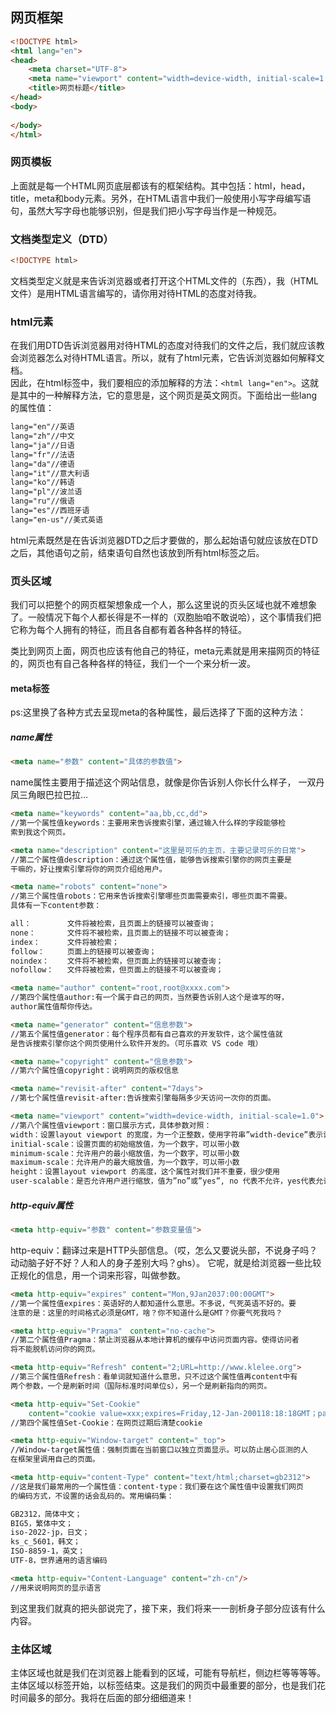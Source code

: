 ## 网页框架
```html
<!DOCTYPE html>
<html lang="en">
<head>
    <meta charset="UTF-8">
    <meta name="viewport" content="width=device-width, initial-scale=1.0">
    <title>网页标题</title>
</head>
<body>
    
</body>
</html>
```

### 网页模板
上面就是每一个HTML网页底层都该有的框架结构。其中包括：html，head，title，meta和body元素。另外，在HTML语言中我们一般使用小写字母编写语句，虽然大写字母也能够识别，但是我们把小写字母当作是一种规范。

### 文档类型定义（DTD）
```html
<!DOCTYPE html>
```
文档类型定义就是来告诉浏览器或者打开这个HTML文件的（东西），我（HTML文件）是用HTML语言编写的，请你用对待HTML的态度对待我。

### html元素
在我们用DTD告诉浏览器用对待HTML的态度对待我们的文件之后，我们就应该教会浏览器怎么对待HTML语言。所以，就有了html元素，它告诉浏览器如何解释文档。  
因此，在html标签中，我们要相应的添加解释的方法：`<html lang="en">`。这就是其中的一种解释方法，它的意思是，这个网页是英文网页。下面给出一些lang的属性值：  

```html
lang="en"//英语
lang="zh"//中文
lang="ja"//日语
lang="fr"//法语
lang="da"//德语
lang="it"//意大利语
lang="ko"//韩语
lang="pl"//波兰语
lang="ru"//俄语
lang="es"//西班牙语
lang="en-us"//美式英语
```


html元素既然是在告诉浏览器DTD之后才要做的，那么起始语句就应该放在DTD之后，其他语句之前，结束语句自然也该放到所有html标签之后。  

### 页头区域
我们可以把整个的网页框架想象成一个人，那么这里说的页头区域也就不难想象了。一般情况下每个人都长得是不一样的（双胞胎咱不敢说哈），这个事情我们把它称为每个人拥有的特征，而且各自都有着各种各样的特征。  

类比到网页上面，网页也应该有他自己的特征，meta元素就是用来描网页的特征的，网页也有自己各种各样的特征，我们一个一个来分析一波。  

#### meta标签
ps:这里换了各种方式去呈现meta的各种属性，最后选择了下面的这种方法：

##### name属性

```html
<meta name="参数" content="具体的参数值">
```
name属性主要用于描述这个网站信息，就像是你告诉别人你长什么样子，
一双丹凤三角眼巴拉巴拉...  

```html
<meta name="keywords" content="aa,bb,cc,dd">  
//第一个属性值keywords：主要用来告诉搜索引擎，通过输入什么样的字段能够检
索到我这个网页。
```

```html
<meta name="description" content="这里是可乐的主页，主要记录可乐的日常">  
//第二个属性值description：通过这个属性值，能够告诉搜索引擎你的网页主要是
干嘛的，好让搜索引擎将你的网页介绍给用户。
```
```html
<meta name="robots" content="none">  
//第三个属性值robots：它用来告诉搜索引擎哪些页面需要索引，哪些页面不需要。
具体有一下content参数：

all：		文件将被检索，且页面上的链接可以被查询；
none：		文件将不被检索，且页面上的链接不可以被查询；
index：		文件将被检索；
follow：		页面上的链接可以被查询；
noindex：	文件将不被检索，但页面上的链接可以被查询；
nofollow：	文件将被检索，但页面上的链接不可以被查询；
```

```html
<meta name="author" content="root,root@xxxx.com">
//第四个属性值author:有一个属于自己的网页，当然要告诉别人这个是谁写的呀，
author属性值帮你传达。
```

```html
<meta name="generator" content="信息参数">
//第五个属性值generator：每个程序员都有自己喜欢的开发软件，这个属性值就
是告诉搜索引擎你这个网页使用什么软件开发的。（可乐喜欢 VS code 哦）
```

```html
<meta name="copyright" content="信息参数">
//第六个属性值copyright：说明网页的版权信息
```

```html
<meta name="revisit-after" content="7days">
//第七个属性值revisit-after:告诉搜索引擎每隔多少天访问一次你的页面。
```

```html
<meta name="viewport" content="width=device-width, initial-scale=1.0">
//第八个属性值viewport：窗口展示方式，具体参数对照：
width：设置layout viewport 的宽度，为一个正整数，使用字符串”width-device”表示设备宽度
initial-scale：设置页面的初始缩放值，为一个数字，可以带小数
minimum-scale：允许用户的最小缩放值，为一个数字，可以带小数
maximum-scale：允许用户的最大缩放值，为一个数字，可以带小数
height：设置layout viewport 的高度，这个属性对我们并不重要，很少使用
user-scalable：是否允许用户进行缩放，值为”no”或”yes”, no 代表不允许，yes代表允许
```

##### http-equiv属性

```html
<meta http-equiv="参数" content="参数变量值">
```
http-equiv：翻译过来是HTTP头部信息。（哎，怎么又要说头部，不说身子吗？  
动动脑子好不好？人和人的身子差别大吗？ghs）。
它呢，就是给浏览器一些比较正规化的信息，用一个词来形容，叫做参数。

```html
<meta http-equiv="expires" content="Mon,9Jan2037:00:00GMT">
//第一个属性值expires：英语好的人都知道什么意思。不多说，气死英语不好的。要
注意的是：这里的时间格式必须是GMT，啥？你不知道什么是GMT？你要气死我吗？
```

```html
<meta http-equiv="Pragma"　content="no-cache">
//第二个属性值Pragma：禁止浏览器从本地计算机的缓存中访问页面内容。使得访问者
将不能脱机访问你的网页。
```

```html
<meta http-equiv="Refresh" content="2;URL=http://www.klelee.org">
//第三个属性值Refresh：看单词就知道什么意思，只不过这个属性值再content中有
两个参数，一个是刷新时间（国际标准时间单位s），另一个是刷新指向的网页。
```

```html
<meta http-equiv="Set-Cookie" 
    content="cookie value=xxx;expires=Friday,12-Jan-200118:18:18GMT；path=/">
//第四个属性值Set-Cookie：在网页过期后清楚cookie
```

```html
<meta http-equiv="Window-target" content="_top">
//Window-target属性值：强制页面在当前窗口以独立页面显示。可以防止居心叵测的人
在框架里调用自己的页面。
```

```html
<meta http-equiv="content-Type" content="text/html;charset=gb2312">
//这是我们最常用的一个属性值：content-type：我们要在这个属性值中设置我们网页
的编码方式，不设置的话会乱码的。常用编码集：

GB2312，简体中文；
BIG5，繁体中文；
iso-2022-jp，日文；
ks_c_5601，韩文；
ISO-8859-1，英文；
UTF-8，世界通用的语言编码
```

```html
<meta http-equiv="Content-Language" content="zh-cn"/>
//用来说明网页的显示语言
```
到这里我们就真的把头部说完了，接下来，我们将来一一剖析身子部分应该有什么内容。

### 主体区域
主体区域也就是我们在浏览器上能看到的区域，可能有导航栏，侧边栏等等等等。
主体区域以标签<body>开始，以</body>标签结束。这是我们的网页中最重要的部分，也是我们花时间最多的部分。我将在后面的部分细细道来！